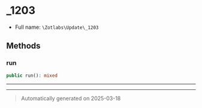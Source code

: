 
# _1203





* Full name: `\Zotlabs\Update\_1203`




## Methods


### run



```php
public run(): mixed
```












***


***
> Automatically generated on 2025-03-18
